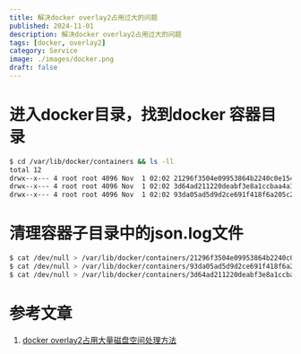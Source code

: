 ```yaml
---
title: 解决docker overlay2占用过大的问题
published: 2024-11-01
description: 解决docker overlay2占用过大的问题
tags: [docker, overlay2]
category: Service
image: ./images/docker.png
draft: false
---
```

# 进入docker目录，找到docker 容器目录
```bash
$ cd /var/lib/docker/containers && ls -ll
total 12
drwx--x--- 4 root root 4096 Nov  1 02:02 21296f3504e09953864b2240c0e15425c792d0c5b04c3d5b9cf649fb9a485053
drwx--x--- 4 root root 4096 Nov  1 02:02 3d64ad211220deabf3e8a1ccbaa4a1e6294e2007be9f8d2ad3105f81df7c3106
drwx--x--- 4 root root 4096 Nov  1 02:02 93da05ad5d9d2ce691f418f6a205c25f365ce959404ca6cefc39574e37d01f51
```

# 清理容器子目录中的json.log文件
```bash
$ cat /dev/null > /var/lib/docker/containers/21296f3504e09953864b2240c0e15425c792d0c5b04c3d5b9cf649fb9a485053/*-json.log
$ cat /dev/null > /var/lib/docker/containers/93da05ad5d9d2ce691f418f6a205c25f365ce959404ca6cefc39574e37d01f51/*-json.log
$ cat /dev/null > /var/lib/docker/containers/3d64ad211220deabf3e8a1ccbaa4a1e6294e2007be9f8d2ad3105f81df7c3106/*-json.log
```

# 参考文章
1. [docker overlay2占用大量磁盘空间处理方法](https://www.choupangxia.com/2020/01/30/docker-overlay2/)